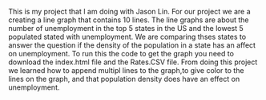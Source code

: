 This is my project that I am doing with Jason Lin. For our project we are a creating a line graph that contains 10 lines. The line graphs are about the number of unemployment in the top 5 states in the US and the lowest 5 populated stated with unemployment. We are comparing thses states to answer the question if the density of the population in a state has an affect on unemployment. To run this the code to get the graph you need to download the index.html file and the Rates.CSV file. From doing this project we learned how to append multipl lines to the graph,to give color to the lines on the graph, and that population density does have an effect on unemployment.
